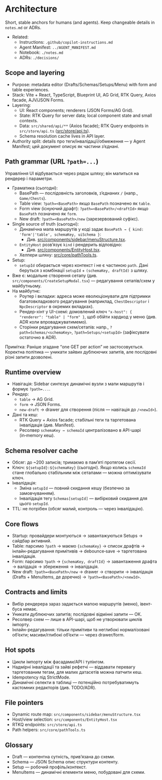 # Architecture

Short, stable anchors for humans (and agents). Keep changeable details in `notes.md` or ADRs.

- Related:
  - Instructions: `.github/copilot-instructions.md`
  - Agent Manifest: `../AGENT_MANIFEST.md`
  - Notebook: `./notes.md`
  - ADRs: `./decisions/`

## Scope and layering
- Purpose: metadata editor (Drafts/Schemas/Setups/Menu) with form and table experiences.
- Stack: Vite + React, TypeScript, Blueprint UI, AG Grid, RTK Query, Axios facade, AJV/JSON Forms.
- Layering:
  - UI: React components; renderers (JSON Forms/AG Grid).
  - State: RTK Query for server data; local component state and small contexts.
  - Data: `src/shared/api/**` (Axios facade); RTK Query endpoints in `src/store/api.ts` ([src/store/api.ts](src/store/api.ts)).
  - Schema resolution cache lives in API layer.
- Authority split: details про теги/інвалідації/обмеження — у Agent Manifest; цей документ описує як частини з’єднані.

## Path grammar (URL `?path=...`)
Управління UI відбувається через рядок шляху; він мапиться на рендерер і параметри.

- Граматика (сьогодні):
  - BasePath — послідовність заголовків, з’єднаних `/` (напр., `Game/Chests`).
  - Table view: `?path=<BasePath>` якщо `BasePath` позначено як `table`.
  - Form view (існуючий драфт): `?path=<BasePath>/<draftId>` якщо `BasePath` позначено як `form`.
  - New draft: `?path=<BasePath>/new` (зарезервований суфікс).
- Single source of truth (сьогодні):
  - Динамічна мапа маршрутів у коді задає `BasePath → { kind: 'form'|'table', schemaKey, uiSchema }`:
    - Див. [src/components/sidebar/menuStructure.tsx](src/components/sidebar/menuStructure.tsx).
  - `EntityHost` розв’язує `kind` і рендерить відповідно:
    - Див. [src/components/EntityHost.tsx](src/components/EntityHost.tsx).
  - Хелпери шляху: [src/core/pathTools.ts](src/core/pathTools.ts).
- Setup:
  - `setupId` обирається через контекст і не є частиною `path`. Дані беруться з комбінації `setupId` + `(schemaKey, draftId)` з шляху.
- Вже є: модальне створення сетапу (див. `src/components/CreateSetupModal.tsx`) — редагування сетапів/схем у майбутньому.
- На майбутнє:
  - Роутер і вкладки: адреса може еволюціонувати для підтримки багатовкладкового редагування (наприклад, `ChestDescriptor` і `NpcDescriptor` в окремих вкладках).
  - Рендер-хінт у UI-схемі: домовлений ключ `"x-host": { "renderer": "table" | "form" }`, щоб обійти хардкод у меню (див. ADR коли впроваджуватимемо).
  - Сторінки редагування схем/сетапів: напр., `?path=Schemas/<schemaKey>`, `?path=Setups/<setupId>` (зафіксувати остаточно в ADR).

Примітка: Раніше згадане “one GET per action” не застосовується. Коректна політика — уникати зайвих дублюючих запитів, але послідовні різні запити дозволені.

## Runtime overview
- Навігація: Sidebar синтезує динамічні вузли з мапи маршрутів і формує `?path=...`.
- Рендер:
  - `table` → AG Grid.
  - `form` → JSON Forms.
  - `new-draft` → drawer для створення (після — навігація до `/<newId>`).
- Дані та кеш:
  - RTK Query + Axios facade; стабільні теги та таргетована інвалідація (див. Manifest).
  - Ресолвер `schemaKey → schemaId` централізовано в API-шарі (in‑memory кеш).

## Schema resolver cache
- Обсяг: до ~200 записів; тримаємо в пам’яті протягом сесії.
- Ключ: `${setupId}:${schemaKey}` (сьогодні). Якщо колись `schemaId` стане глобально стабільним між сетапами — можна оптимізувати ключ.
- Інвалідація:
  - Зміна `setupId` — повний скидання кешу (безпечно за замовчуванням).
  - Інвалідація тегу `Schemas[setupId]` — вибірковий скидання для цього `setupId`.
- TTL: не потрібен (обсяг малий, контроль — через інвалідацію).

## Core flows
- Startup: провайдери монтуються → завантажуються Setups → сайдбар активний.
- Table: парсимо `?path` → маємо `{schemaKey}` → список драфтів → інлайн-редагування примітивів → debounce‑save → таргетована інвалідація.
- Form: парсимо `?path` → `{schemaKey, draftId}` → завантаження драфта → валідація → збереження → інвалідація.
- New draft: `?path=<BasePath>/new` → drawer → створити → інвалідація (Drafts + MenuItems, де доречно) → `?path=<BasePath>/<newId>`.

## Contracts and limits
- Вибір рендерера зараз задається мапою маршрутів (меню), івент-буса немає.
- Уникати дублюючих запитів; послідовні відмінні запити — ОК.
- Ресолвер схем — лише в API-шарі, щоб не утворювати циклів імпорту.
- Інлайн-редагування: тільки примітиви та неглибокі нормалізовані об’єкти; масиви/глибокі об’єкти — через drawer/form.

## Hot spots
- Цикли імпорту між фасадами/API і тулінгом.
- Надмірні інвалідації та зайві рефетчі — віддавати перевагу таргетованим тегам, для малих датасетів можна патчити кеш.
- Idempotency під StrictMode.
- Динамічні селекти в таблиці — потенційно потребуватимуть кастомних редакторів (див. TODO/ADR).

## File pointers
- Dynamic route map: `src/components/sidebar/menuStructure.tsx`
- Host/view selection: `src/components/EntityHost.tsx`
- RTKQ endpoints: `src/store/api.ts`
- Path helpers: `src/core/pathTools.ts`

## Glossary
- Draft — контентна сутність, прив’язана до схеми.
- Schema — JSON Schema опис структури контенту.
- Setup — робочий профіль/контекст.
- MenuItems — динамічні елементи меню, побудовані для схеми.
